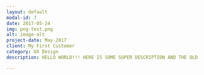 ```yaml
---
layout: default
modal-id: 7
date: 2017-05-24
img: png-test.png
alt: image-alt
project-date: May 2017
client: My First Customer
category: UX Design
description: HELLO WORLD!!! HERE IS SOME SUPER DESCRIPTION AND THE OLD ONE: Use this area of the page to describe your project. The icon above is part of a free icon set by <a href="https://sellfy.com/p/8Q9P/jV3VZ/">Flat Icons</a>. On their website, you can download their free set with 16 icons, or you can purchase the entire set with 146 icons for only $12!

---
```

